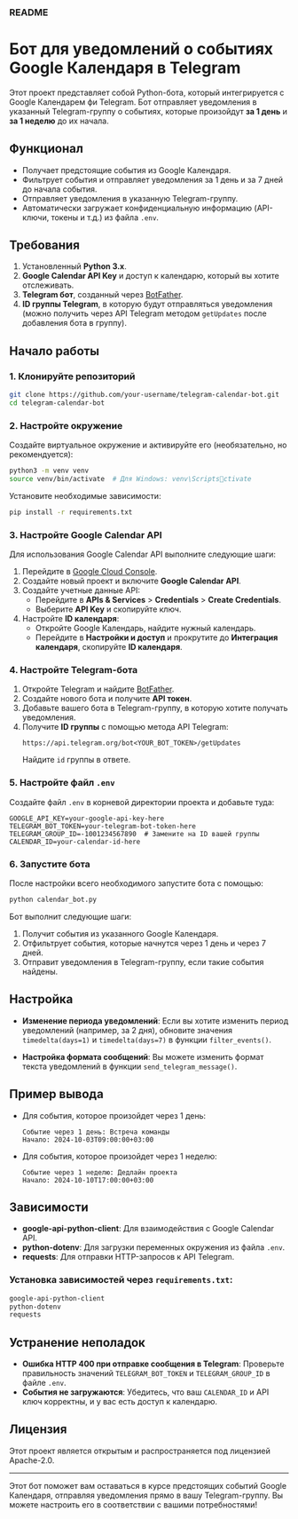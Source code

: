 
### README

# Бот для уведомлений о событиях Google Календаря в Telegram

Этот проект представляет собой Python-бота, который интегрируется с Google Календарем фи Telegram. Бот отправляет уведомления в указанный Telegram-группу о событиях, которые произойдут **за 1 день** и **за 1 неделю** до их начала.

## Функционал

- Получает предстоящие события из Google Календаря.
- Фильтрует события и отправляет уведомления за 1 день и за 7 дней до начала события.
- Отправляет уведомления в указанную Telegram-группу.
- Автоматически загружает конфиденциальную информацию (API-ключи, токены и т.д.) из файла `.env`.

## Требования

1. Установленный **Python 3.x**.
2. **Google Calendar API Key** и доступ к календарю, который вы хотите отслеживать.
3. **Telegram бот**, созданный через [BotFather](https://t.me/BotFather).
4. **ID группы Telegram**, в которую будут отправляться уведомления (можно получить через API Telegram методом `getUpdates` после добавления бота в группу).

## Начало работы

### 1. Клонируйте репозиторий
```bash
git clone https://github.com/your-username/telegram-calendar-bot.git
cd telegram-calendar-bot
```

### 2. Настройте окружение

Создайте виртуальное окружение и активируйте его (необязательно, но рекомендуется):
```bash
python3 -m venv venv
source venv/bin/activate  # Для Windows: venv\Scriptsctivate
```

Установите необходимые зависимости:
```bash
pip install -r requirements.txt
```

### 3. Настройте Google Calendar API

Для использования Google Calendar API выполните следующие шаги:

1. Перейдите в [Google Cloud Console](https://console.cloud.google.com/).
2. Создайте новый проект и включите **Google Calendar API**.
3. Создайте учетные данные API:
   - Перейдите в **APIs & Services** > **Credentials** > **Create Credentials**.
   - Выберите **API Key** и скопируйте ключ.
4. Настройте **ID календаря**:
   - Откройте Google Календарь, найдите нужный календарь.
   - Перейдите в **Настройки и доступ** и прокрутите до **Интеграция календаря**, скопируйте **ID календаря**.

### 4. Настройте Telegram-бота

1. Откройте Telegram и найдите [BotFather](https://t.me/BotFather).
2. Создайте нового бота и получите **API токен**.
3. Добавьте вашего бота в Telegram-группу, в которую хотите получать уведомления.
4. Получите **ID группы** с помощью метода API Telegram:
   ```
   https://api.telegram.org/bot<YOUR_BOT_TOKEN>/getUpdates
   ```
   Найдите `id` группы в ответе.

### 5. Настройте файл `.env`

Создайте файл `.env` в корневой директории проекта и добавьте туда:

```
GOOGLE_API_KEY=your-google-api-key-here
TELEGRAM_BOT_TOKEN=your-telegram-bot-token-here
TELEGRAM_GROUP_ID=-1001234567890  # Замените на ID вашей группы
CALENDAR_ID=your-calendar-id-here
```

### 6. Запустите бота

После настройки всего необходимого запустите бота с помощью:

```bash
python calendar_bot.py
```

Бот выполнит следующие шаги:
1. Получит события из указанного Google Календаря.
2. Отфильтрует события, которые начнутся через 1 день и через 7 дней.
3. Отправит уведомления в Telegram-группу, если такие события найдены.

## Настройка

- **Изменение периода уведомлений**: Если вы хотите изменить период уведомлений (например, за 2 дня), обновите значения `timedelta(days=1)` и `timedelta(days=7)` в функции `filter_events()`.

- **Настройка формата сообщений**: Вы можете изменить формат текста уведомлений в функции `send_telegram_message()`.

## Пример вывода

- Для события, которое произойдет через 1 день:
  ```
  Событие через 1 день: Встреча команды
  Начало: 2024-10-03T09:00:00+03:00
  ```

- Для события, которое произойдет через 1 неделю:
  ```
  Событие через 1 неделю: Дедлайн проекта
  Начало: 2024-10-10T17:00:00+03:00
  ```

## Зависимости

- **google-api-python-client**: Для взаимодействия с Google Calendar API.
- **python-dotenv**: Для загрузки переменных окружения из файла `.env`.
- **requests**: Для отправки HTTP-запросов к API Telegram.

### Установка зависимостей через `requirements.txt`:

```bash
google-api-python-client
python-dotenv
requests
```

## Устранение неполадок

- **Ошибка HTTP 400 при отправке сообщения в Telegram**: Проверьте правильность значений `TELEGRAM_BOT_TOKEN` и `TELEGRAM_GROUP_ID` в файле `.env`.
- **События не загружаются**: Убедитесь, что ваш `CALENDAR_ID` и API ключ корректны, и у вас есть доступ к календарю.

## Лицензия

Этот проект является открытым и распространяется под лицензией Apache-2.0.

---

Этот бот поможет вам оставаться в курсе предстоящих событий Google Календаря, отправляя уведомления прямо в вашу Telegram-группу. Вы можете настроить его в соответствии с вашими потребностями!